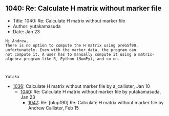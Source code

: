 ## 1040: Re: Calculate H matrix without marker file

- Title: 1040: Re: Calculate H matrix without marker file
- Author: yutakamasuda
- Date: Jan 23
```
Hi Andrew,
There is no option to compute the H matrix using preGSf90, unfortunately. Even with the marker data, the program can
not compute it. A user has to manually compute it using a matrix-algebra program like R, Python (NumPy), and so on.



Yutaka
```

- [1036](1036.md): Calculate H matrix without marker file by a_callister, Jan 10
    - [1040](1040.md): Re: Calculate H matrix without marker file by yutakamasuda, Jan 23
        - [1047](1047.md): Re: [blupf90] Re: Calculate H matrix without marker file by Andrew Callister, Feb 15

